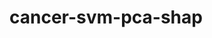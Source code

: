 # cancer-svm-pca-shap
<script src="https://gist.github.com/nachovazquez98/c0ba68dec298932893b0cf6083550c17.js"></script>
